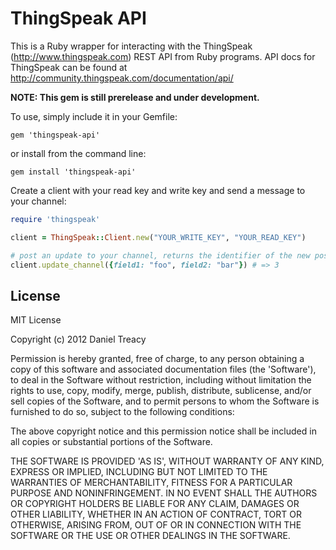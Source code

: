 ThingSpeak API
==============

This is a Ruby wrapper for interacting with the ThingSpeak (http://www.thingspeak.com) REST API from Ruby programs.
API docs for ThingSpeak can be found at http://community.thingspeak.com/documentation/api/

**NOTE: This gem is still prerelease and under development.**

To use, simply include it in your Gemfile:

    gem 'thingspeak-api'

or install from the command line:

    gem install 'thingspeak-api'

Create a client with your read key and write key and send a message to your channel:

```ruby
require 'thingspeak'

client = ThingSpeak::Client.new("YOUR_WRITE_KEY", "YOUR_READ_KEY")

# post an update to your channel, returns the identifier of the new post if successful
client.update_channel({field1: "foo", field2: "bar"}) # => 3

```


License
-------

MIT License

Copyright (c) 2012 Daniel Treacy

Permission is hereby granted, free of charge, to any person obtaining
a copy of this software and associated documentation files (the
'Software'), to deal in the Software without restriction, including
without limitation the rights to use, copy, modify, merge, publish,
distribute, sublicense, and/or sell copies of the Software, and to
permit persons to whom the Software is furnished to do so, subject to
the following conditions:

The above copyright notice and this permission notice shall be
included in all copies or substantial portions of the Software.

THE SOFTWARE IS PROVIDED 'AS IS', WITHOUT WARRANTY OF ANY KIND,
EXPRESS OR IMPLIED, INCLUDING BUT NOT LIMITED TO THE WARRANTIES OF
MERCHANTABILITY, FITNESS FOR A PARTICULAR PURPOSE AND NONINFRINGEMENT.
IN NO EVENT SHALL THE AUTHORS OR COPYRIGHT HOLDERS BE LIABLE FOR ANY
CLAIM, DAMAGES OR OTHER LIABILITY, WHETHER IN AN ACTION OF CONTRACT,
TORT OR OTHERWISE, ARISING FROM, OUT OF OR IN CONNECTION WITH THE
SOFTWARE OR THE USE OR OTHER DEALINGS IN THE SOFTWARE.